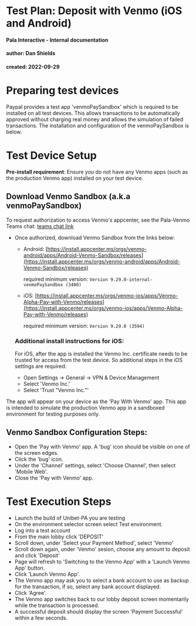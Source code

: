# Test Plan: Deposit with Venmo (iOS and Android)
#### Pala Interactive - Internal documentation
#### author: Dan Shields
#### created: 2022-09-29

# Preparing test devices

Paypal provides a test app 'venmoPaySandbox' which is required to be installed on all test devices.  This allows transactions to be automatically approved without charging real money and allows the simulation of failed transactions.   The installation and configuration of the venmoPaySandbox is below.

# Test Device Setup

**Pre-install requirement**:  Ensure you do not have any Venmo apps (such as the production Venmo app) installed on your test device.

## Download Venmo Sandbox (a.k.a venmoPaySandbox)

To request authorization to access Venmo's appcenter, see the Pala-Venmo Teams chat: [teams chat link](https://teams.microsoft.com/l/channel/19%3a3fusk_IUPw3ZReehLvi3RMBIjIEhArJpEXRhWAnNcuA1%40thread.tacv2/General?groupId=9cd2470f-f119-4f0d-94d0-32ab554f80a9&tenantId=dcb393d3-29ce-4405-8cd6-8f960ecafebd)
  
- Once authorized, download Venmo Sandbox from the links below:
  - Android: [https://install.appcenter.ms/orgs/venmo-android/apps/Android-Venmo-Sandbox/releases](https://install.appcenter.ms/orgs/venmo-android/apps/Android-Venmo-Sandbox/releases)

    required minimum version: ```Version 9.29.0-internal-venmoPaySandbox (3400)```

  - iOS: [https://install.appcenter.ms/orgs/venmo-ios/apps/Venmo-Alpha-Pay-with-Venmo/releases](https://install.appcenter.ms/orgs/venmo-ios/apps/Venmo-Alpha-Pay-with-Venmo/releases)

    required minimum version: ```Version 9.29.0 (3594)```

  ### Additional install instructions for iOS:

  For iOS, after the app is installed the Venmo Inc. certificate needs to be trusted for access from the test device.   So additional steps in the iOS settings are required:

  - Open Settings -> General -> VPN & Device Management
  - Select 'Venmo Inc.'
  - Select 'Trust "Venmo Inc."'
  
The app will appear on your device as the 'Pay With Venmo' app.   This app is intended to simulate the production Venmo app in a sandboxed environment for testing purposes only. 

## Venmo Sandbox Configuration Steps:
- Open the 'Pay with Venmo' app.    A 'bug' icon should be visible on one of the screen edges.
- Click the 'bug' icon.
- Under the 'Channel' settings, select 'Choose Channel', then select 'Mobile Web'.
- Close the 'Pay with Venmo' app.

# Test Execution Steps
- Launch the build of Unibet-PA you are testing
- On the environment selector screen select Test environment.
- Log into a test account
- From the main lobby click 'DEPOSIT'
- Scroll down, under 'Select your Payment Method', select 'Venmo'
- Scroll down again, under 'Venmo' sesion, choose any amount to deposit and click 'Deposit'
- Page will refresh to 'Switching to the Venmo App' with a 'Launch Venmo App' button.
- Click 'Launch Venmo App'.
- The Venmo app may ask you to select a bank account to use as backup for the transaction, if so, select any bank account displayed.
- Click 'Agree'.
- The Venmo app switches back to our lobby deposit screen momentarily while the transaction is processed.  
- A successful deposit should display the screen 'Payment Successful' within a few seconds.
